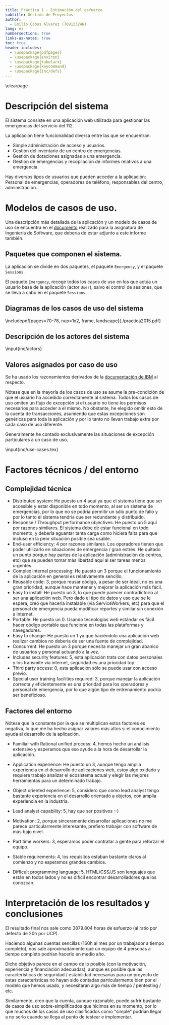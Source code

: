 ```yaml
---
title: Práctica 1 - Estimación del esfuerzo
subtitle: Gestión de Proyectos
author:
  - Emilio Cobos Álvarez (70912324N)
lang: es
numbersections: true
links-as-notes: true
toc: true
header-includes:
  - \usepackage{pdfpages}
  - \usepackage{environ}
  - \usepackage{tabularx}
  - \usepackage{keycommand}
  - \usepackage{inc/defs}
---
```


\clearpage

# Descripción del sistema

El sistema consiste en una aplicación web utilizada para gestionar las
emergencias del servicio del 112.

La aplicación tiene funcionalidad diversa entre las que se encuentran:

 * Simple administración de acceso y usuarios.
 * Gestión del inventario de un centro de emergencias.
 * Gestión de dotaciones asignadas a una emergencia.
 * Gestión de emergencias y recopilación de informes relativos a una emergencia.

Hay diversos tipos de usuarios que pueden acceder a la aplicación: Personal de
emergencias, operadores de teléfono, responsables del centro, administración...

# Modelos de casos de uso.

Una descripción más detallada de la aplicación y un modelo de casos de uso se
encuentra en el
[documento](https://github.com/emilio/softeng-2015/raw/master/final.pdf)
realizado para la asignatura de Ingeniería de Software, que debería de estar
adjunto a este informe también.

## Paquetes que componen el sistema.

La aplicación se divide en dos paquetes, el paquete `Emergency`, y el paquete
`Sessions`.

El paquete `Emergency`, recoge todos los casos de uso en los que actúa un
usuario base de la aplicación (actor `User`), salvo el control de sesiones, que
se lleva a cabo en el paquete `Sessions`.

## Diagramas de los casos de uso del sistema

\includepdf[pages=70-78, nup=1x2, frame, landscape]{./practica2015.pdf}

## Descripción de los actores del sistema

\input{inc/actors}

## Valores asignados por caso de uso

Se ha usado los razonamientos derivados de la [documentación de
IBM](https://www.ibm.com/developerworks/rational/library/edge/09/mar09/collaris_dekker/index.html)
al respecto.

Nótese que en la mayoría de los casos de uso se asume la pre-condición de que el
usuario ha accedido correctamente al sistema. Todos los casos de uso omiten un
flujo de excepción si el usuario no tiene los permisos necesarios para acceder
a el mismo. No obstante, he elegido omitir esto de la cuenta de transacciones,
asumiendo que estas excepciones son genéricas para toda la aplicación y por lo
tanto no llevan trabajo extra por cada caso de uso diferente.

Generalmente he contado exclusivamente las situaciones de excepción particulares
a un caso de uso.

\input{inc/use-cases.tex}

# Factores técnicos / del entorno

## Complejidad técnica

 * Distributed system: He puesto un 4 aquí ya que el sistema tiene que ser
   accesible y estar disponible en todo momento, al ser un sistema de
   emergencias, por lo que no se podría permitir un sólo punto de fallo y por lo
   tanto el sistema tendría que ser redundante y distribuido.
 * Response / Throughput performance objectives: He puesto un 5 aquí por razones
   similares. El sistema debe de estar funcional en todo momento, y debería
   aguantar tanta carga como hiciera falta para que incluso en la peor situación
   posible sea usable.
 * End-user efficiency: 4 por razones similares. Los operadores tienen que poder
   utilizarlo en situaciones de emergencia / gran estrés. He quitado un punto
   porque hay partes de la aplicación (administración de centros, etc) que se
   pueden tomar más libertad aquí al ser tareas menos urgentes.
 * Complex internal processing: He puesto un 3 porque el funcionamiento de la
   aplicación en general es relativamente sencillo.
 * Reusable code: 3, porque reusar código, a pesar de ser ideal, no es una gran
   prioridad, aunque hace mantener y mejorar la aplicación más fácil.
 * Easy to install: He puesto un 3, lo que puede parecer contradictorio al ser
   una aplicación web. Pero dado el tipo de datos y uso que se le espera, creo
   que hacerla instalable (via ServiceWorkers, etc) para que el personal de
   emergencia pueda modificar reportes y similar sin conexión a internet.
 * Portable: He puesto un 0. Usando tecnologías web estándar es fácil hacer
   código portable que funcione en todas las plataformas y navegadores.
 * Easy to change: He puesto un 1 ya que haciéndolo una aplicación web realizar
   cambios no debería de ser una fuente de complejidad.
 * Concurrent: He puesto un 3 porque necesita manejar un gran abanico de
   usuarios y personal actuando a la vez.
 * Includes security features: 5, esta aplicación trata con datos personales
   y los transmite via internet, seguridad es una prioridad top.
 * Third party access: 0, esta aplicación sólo se puede usar con acceso previo.
 * Special user training facilities required: 3, porque manejar la aplicación
   correcta y eficientemente es una prioridad para los operadores y personal de
   emergencia, por lo que algún tipo de entrenamiento podría ser beneficioso.

## Factores del entorno

Nótese que la constante por la que se multiplican estos factores es negativa, lo
que me ha hecho asignar valores más altos si el conocimiento ayuda al desarrollo
de la aplicación.

 * Familiar with Rational unified process: 4, hemos hecho un análisis extensivo
   y esperamos que eso ayude a la hora de desarrollar la aplicación.

 * Application experience: He puesto un 3, aunque tengo amplia experiencia en el
   desarrollo de aplicaciones web, estoy algo oxidado y requiere trabajo
   analizar el ecosistema actual y elegir las mejores herramientas para un
   determinado trabajo.

 * Object oriented experience: 5, considero que como lead analyst tengo bastante
   experiencia en el desarrollo orientado a objetos, con amplia experiencia en
   la industria.

 * Lead analyst capability: 5, hay que ser positivos :-)

 * Motivation: 2, porque sinceramente desarrollar aplicaciones no me parece
   particularmente interesante, prefiero trabajar con software de más bajo
   nivel.

 * Part time workers: 3, esperamos poder contratar a gente para reforzar el
   equipo.

 * Stable requirements: 4, los requisitos estaban bastante claros al comienzo
   y no esperamos grandes cambios.

 * Difficult programming language: 5, HTML/CSS/JS son lenguajes que están en
   todos lados y no es difícil encontrar desarrolladores que los conozcan.

# Interpretación de los resultados y conclusiones

El resultado final nos sale como $3879.804$ horas de esfuerzo (al ratio por
defecto de 20h por UCP).

Haciendo algunas cuentas sencillas (160h al mes por un trabajador a tiempo
completo), nos sale aproximadamente que un equipo de 4 personas a tiempo
completo podrían hacerlo en medio año.

Dicho objetivo parece en el campo de lo posible (con la motivación, experiencia
y financiación adecuadas), aunque es posible que las características de
seguridad / estabilidad necesarias para un proyecto de estas características no
hayan sido contadas particularmente bien por el modelo que hemos usado,
y necesitaran algo más de tiempo / pentesting / etc.

Similarmente, creo que la cuenta, aunque razonable, puede sufrir bastante de
casos de uso sobre-simplificados que hicimos en su momento, por lo que muchos de
los casos de uso clasificados como "simple" podrían llegar a no serlo cuando se
llega al punto de testear e implementar.
